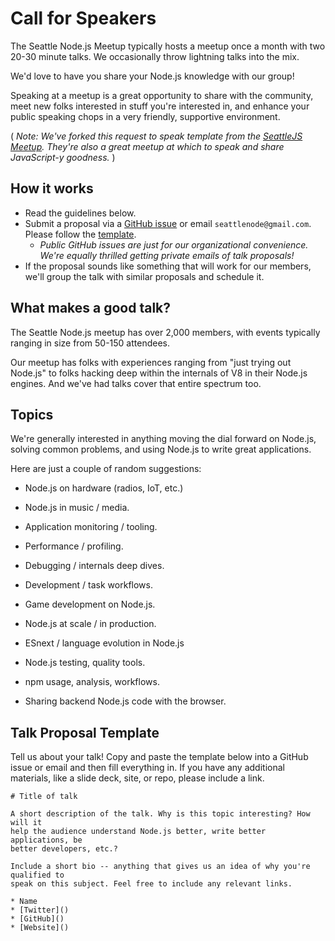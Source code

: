 Call for Speakers
=================

The Seattle Node.js Meetup typically hosts a meetup once a month with two 20-30
minute talks. We occasionally throw lightning talks into the mix.

We'd love to have you share your Node.js knowledge with our group!

Speaking at a meetup is a great opportunity to share with the community, meet
new folks interested in stuff you're interested in, and enhance your public
speaking chops in a very friendly, supportive environment.

( _Note: We've forked this request to speak template from the
[SeattleJS Meetup](https://github.com/seattlejs/seattlejs/blob/master/request-to-speak.md).
They're also a great meetup at which to speak and share JavaScript-y goodness._ )


## How it works

* Read the guidelines below.
* Submit a proposal via a
  [GitHub issue](https://github.com/seanode/meetup/issues/new) or email
  `seattlenode@gmail.com`. Please follow the [template](#talk-proposal-template).
    * _Public GitHub issues are just for our organizational convenience. We're
      equally thrilled getting private emails of talk proposals!_
* If the proposal sounds like something that will work for our members, we'll
  group the talk with similar proposals and schedule it.


## What makes a good talk?

The Seattle Node.js meetup has over 2,000 members, with events typically ranging
in size from 50-150 attendees.

Our meetup has folks with experiences ranging from "just trying out Node.js" to
folks hacking deep within the internals of V8 in their Node.js engines. And
we've had talks cover that entire spectrum too.


## Topics

We're generally interested in anything moving the dial forward on Node.js,
solving common problems, and using Node.js to write great applications.

Here are just a couple of random suggestions:

* Node.js on hardware (radios, IoT, etc.)

* Node.js in music / media.

* Application monitoring / tooling.

* Performance / profiling.

* Debugging / internals deep dives.

* Development / task workflows.

* Game development on Node.js.

* Node.js at scale / in production.

* ESnext / language evolution in Node.js

* Node.js testing, quality tools.

* npm usage, analysis, workflows.

* Sharing backend Node.js code with the browser.


## Talk Proposal Template

Tell us about your talk! Copy and paste the template below into a GitHub issue
or email and then fill everything in. If you have any additional materials,
like a slide deck, site, or repo, please include a link.

```
# Title of talk

A short description of the talk. Why is this topic interesting? How will it
help the audience understand Node.js better, write better applications, be
better developers, etc.?

Include a short bio -- anything that gives us an idea of why you're qualified to
speak on this subject. Feel free to include any relevant links.

* Name
* [Twitter]()
* [GitHub]()
* [Website]()
```
